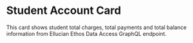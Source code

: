 # Student Account Card
This card shows student total charges, total payments and total balance information from Ellucian Ethos Data Access GraphQL endpoint.
